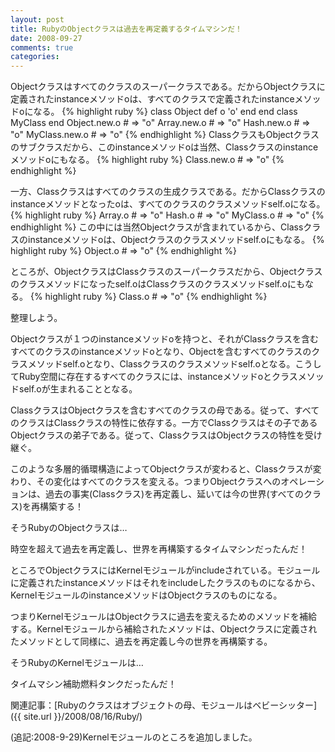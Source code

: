 ```yaml
---
layout: post
title: RubyのObjectクラスは過去を再定義するタイムマシンだ！
date: 2008-09-27
comments: true
categories:
---
```


Objectクラスはすべてのクラスのスーパークラスである。だからObjectクラスに定義されたinstanceメソッドoは、すべてのクラスで定義されたinstanceメソッドoになる。
{% highlight ruby %}
  class Object
    def o
      'o'
    end
  end
  class MyClass
  end
  Object.new.o # => "o"
  Array.new.o # => "o"
  Hash.new.o # => "o"
  MyClass.new.o # => "o"
{% endhighlight %}
ClassクラスもObjectクラスのサブクラスだから、このinstanceメソッドoは当然、Classクラスのinstanceメソッドoにもなる。
{% highlight ruby %}
  Class.new.o # => "o"
{% endhighlight %}

一方、Classクラスはすべてのクラスの生成クラスである。だからClassクラスのinstanceメソッドとなったoは、すべてのクラスのクラスメソッドself.oになる。
{% highlight ruby %}
  Array.o # => "o"
  Hash.o # => "o"
  MyClass.o # => "o"
{% endhighlight %}
この中には当然Objectクラスが含まれているから、Classクラスのinstanceメソッドoは、Objectクラスのクラスメソッドself.oにもなる。
{% highlight ruby %}
  Object.o # => "o"
{% endhighlight %}

ところが、ObjectクラスはClassクラスのスーパークラスだから、Objectクラスのクラスメソッドになったself.oはClassクラスのクラスメソッドself.oにもなる。
{% highlight ruby %}
  Class.o # => "o"
{% endhighlight %}

整理しよう。

Objectクラスが１つのinstanceメソッドoを持つと、それがClassクラスを含むすべてのクラスのinstanceメソッドoとなり、Objectを含むすべてのクラスのクラスメソッドself.oとなり、Classクラスのクラスメソッドself.oとなる。こうしてRuby空間に存在するすべてのクラスには、instanceメソッドoとクラスメソッドself.oが生まれることとなる。

ClassクラスはObjectクラスを含むすべてのクラスの母である。従って、すべてのクラスはClassクラスの特性に依存する。一方でClassクラスはその子であるObjectクラスの弟子である。従って、ClassクラスはObjectクラスの特性を受け継ぐ。

このような多層的循環構造によってObjectクラスが変わると、Classクラスが変わり、その変化はすべてのクラスを変える。つまりObjectクラスへのオペレーションは、過去の事実(Classクラス)を再定義し、延いては今の世界(すべてのクラス)を再構築する！

そうRubyのObjectクラスは…

時空を超えて過去を再定義し、世界を再構築するタイムマシンだったんだ！

ところでObjectクラスにはKernelモジュールがincludeされている。モジュールに定義されたinstanceメソッドはそれをincludeしたクラスのものになるから、KernelモジュールのinstanceメソッドはObjectクラスのものになる。

つまりKernelモジュールはObjectクラスに過去を変えるためのメソッドを補給する。Kernelモジュールから補給されたメソッドは、Objectクラスに定義されたメソッドとして同様に、過去を再定義し今の世界を再構築する。

そうRubyのKernelモジュールは…

タイムマシン補助燃料タンクだったんだ！

関連記事：[Rubyのクラスはオブジェクトの母、モジュールはベビーシッター]({{ site.url }}/2008/08/16/Ruby/)

(追記:2008-9-29)Kernelモジュールのところを追加しました。
